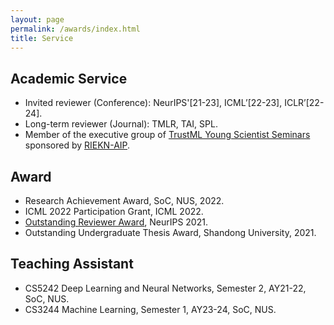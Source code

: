 ```yaml
---
layout: page
permalink: /awards/index.html
title: Service
---
```


## Academic Service
- Invited reviewer (Conference): NeurIPS'[21-23], ICML’[22-23], ICLR’[22-24].
- Long-term reviewer (Journal): TMLR, TAI, SPL.
- Member of the executive group of [TrustML Young Scientist Seminars](https://trustmlresearch.github.io/index.html) sponsored by [RIEKN-AIP](https://www.riken.jp/en/research/labs/aip/).

## Award
- Research Achievement Award, SoC, NUS, 2022.
- ICML 2022 Participation Grant, ICML 2022.
- [Outstanding Reviewer Award](https://nips.cc/Conferences/2021/ProgramCommittee), NeurIPS 2021.
- Outstanding Undergraduate Thesis Award, Shandong University, 2021.


## Teaching Assistant
- CS5242 Deep Learning and Neural Networks, Semester 2, AY21-22, SoC, NUS.
- CS3244 Machine Learning, Semester 1, AY23-24, SoC, NUS.



